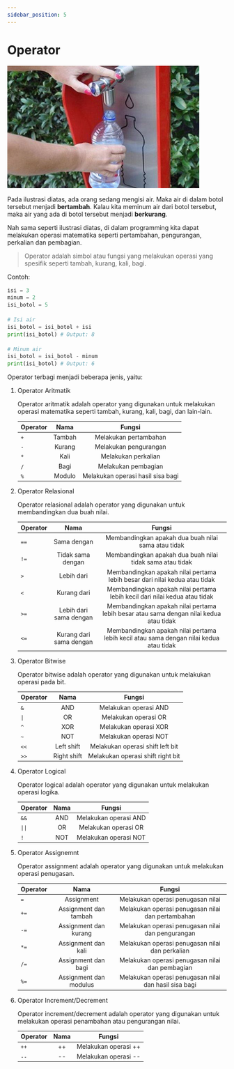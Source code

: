 ```yaml
---
sidebar_position: 5
---
```


# Operator

![Mengisi botol air](./../../static/img/pic5.png)

Pada ilustrasi diatas, ada orang sedang mengisi air. Maka air di dalam botol tersebut menjadi **bertambah**. Kalau kita meminum air dari botol tersebut, maka air yang ada di botol tersebut menjadi **berkurang**.

Nah sama seperti ilustrasi diatas, di dalam programming kita dapat melakukan operasi matematika seperti pertambahan, pengurangan, perkalian dan pembagian.

> Operator adalah simbol atau fungsi yang melakukan operasi yang spesifik seperti tambah, kurang, kali, bagi.

Contoh:

```python
isi = 3
minum = 2
isi_botol = 5

# Isi air
isi_botol = isi_botol + isi
print(isi_botol) # Output: 8

# Minum air
isi_botol = isi_botol - minum
print(isi_botol) # Output: 6
```

Operator terbagi menjadi beberapa jenis, yaitu:

1. Operator Aritmatik

   Operator aritmatik adalah operator yang digunakan untuk melakukan operasi matematika seperti tambah, kurang, kali, bagi, dan lain-lain.

   | Operator |  Nama  |              Fungsi               |
   | -------- | :----: | :-------------------------------: |
   | `+`      | Tambah |       Melakukan pertambahan       |
   | `-`      | Kurang |       Melakukan pengurangan       |
   | `*`      |  Kali  |        Melakukan perkalian        |
   | `/`      |  Bagi  |        Melakukan pembagian        |
   | `%`      | Modulo | Melakukan operasi hasil sisa bagi |

2. Operator Relasional

   Operator relasional adalah operator yang digunakan untuk membandingkan dua buah nilai.

   | Operator |          Nama           |                                         Fungsi                                         |
   | -------- | :---------------------: | :------------------------------------------------------------------------------------: |
   | `==`     |       Sama dengan       |                  Membandingkan apakah dua buah nilai sama atau tidak                   |
   | `!=`     |    Tidak sama dengan    |               Membandingkan apakah dua buah nilai tidak sama atau tidak                |
   | `>`      |       Lebih dari        |       Membandingkan apakah nilai pertama lebih besar dari nilai kedua atau tidak       |
   | `<`      |       Kurang dari       |       Membandingkan apakah nilai pertama lebih kecil dari nilai kedua atau tidak       |
   | `>=`     | Lebih dari sama dengan  | Membandingkan apakah nilai pertama lebih besar atau sama dengan nilai kedua atau tidak |
   | `<=`     | Kurang dari sama dengan | Membandingkan apakah nilai pertama lebih kecil atau sama dengan nilai kedua atau tidak |

3. Operator Bitwise

   Operator bitwise adalah operator yang digunakan untuk melakukan operasi pada bit.

   | Operator            |    Nama     |              Fungsi               |
   | ------------------- | :---------: | :-------------------------------: |
   | `&`                 |     AND     |       Melakukan operasi AND       |
   | <code>&vert;</code> |     OR      |       Melakukan operasi OR        |
   | `^`                 |     XOR     |       Melakukan operasi XOR       |
   | `~`                 |     NOT     |       Melakukan operasi NOT       |
   | `<<`                | Left shift  | Melakukan operasi shift left bit  |
   | `>>`                | Right shift | Melakukan operasi shift right bit |

4. Operator Logical

   Operator logical adalah operator yang digunakan untuk melakukan operasi logika.

   | Operator                  | Nama |        Fungsi         |
   | ------------------------- | :--: | :-------------------: |
   | `&&`                      | AND  | Melakukan operasi AND |
   | <code>&vert;&vert;</code> |  OR  | Melakukan operasi OR  |
   | `!`                       | NOT  | Melakukan operasi NOT |

5. Operator Assignemnt

   Operator assignment adalah operator yang digunakan untuk melakukan operasi penugasan.

   | Operator |          Nama          |                        Fungsi                         |
   | -------- | :--------------------: | :---------------------------------------------------: |
   | `=`      |       Assignment       |           Melakukan operasi penugasan nilai           |
   | `+=`     | Assignment dan tambah  |   Melakukan operasi penugasan nilai dan pertambahan   |
   | `-=`     | Assignment dan kurang  |   Melakukan operasi penugasan nilai dan pengurangan   |
   | `*=`     |  Assignment dan kali   |    Melakukan operasi penugasan nilai dan perkalian    |
   | `/=`     |  Assignment dan bagi   |    Melakukan operasi penugasan nilai dan pembagian    |
   | `%=`     | Assignment dan modulus | Melakukan operasi penugasan nilai dan hasil sisa bagi |

6. Operator Increment/Decrement

   Operator increment/decrement adalah operator yang digunakan untuk melakukan operasi penambahan atau pengurangan nilai.

   | Operator | Nama |        Fungsi        |
   | -------- | :--: | :------------------: |
   | `++`     |  ++  | Melakukan operasi ++ |
   | `--`     |  --  | Melakukan operasi -- |
